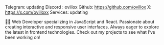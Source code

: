 
Telegram: updating
Discord : ovillox
Github: https://github.com/ovillox
X: https://x.com/ovilloxx
Services: updating


👨‍💻 Web Developer specializing in JavaScript and React. Passionate about creating interactive and responsive user interfaces. Always eager to explore the latest in frontend technologies. Check out my projects to see what I’ve been working on!
